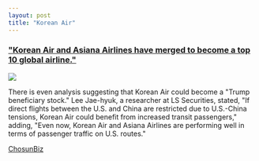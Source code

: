 ```yaml
---
layout: post
title: "Korean Air"
---
```



<h3>
  <a href="https://www.esgeconomy.com/news/articleView.html?idxno=9023">"Korean Air and Asiana Airlines have merged to become a top 10 global airline."</a>
</h3>

<div class="img">
  <img src="https://github.com/user-attachments/assets/c666a9b8-4a2c-4aa5-8f89-87b93d890bfe">
</div>



 There is even analysis suggesting that Korean Air could become a "Trump beneficiary stock." 
Lee Jae-hyuk, a researcher at LS Securities, stated, "If direct flights between the U.S. and China are restricted due to U.S.-China tensions, Korean Air could benefit from increased transit passengers," adding, 
"Even now, Korean Air and Asiana Airlines are performing well in terms of passenger traffic on U.S. routes."

<a href="https://biz.chosun.com/stock/stock_general/2024/11/09/WO27QF3CZNH3TFJCHG4WFKMYIE/">ChosunBiz</a>



